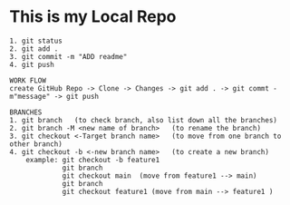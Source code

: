 # This is my Local Repo

    1. git status
    2. git add .
    3. git commit -m "ADD readme"
    4. git push

    WORK FLOW
    create GitHub Repo -> Clone -> Changes -> git add . -> git commt -m"message" -> git push

    BRANCHES
    1. git branch   (to check branch, also list down all the branches)
    2. git branch -M <new name of branch>   (to rename the branch)
    3. git checkout <-Target branch name>   (to move from one branch to other branch)
    4. git checkout -b <-new branch name>   (to create a new branch)
        example: git checkout -b feature1
                 git branch
                 git checkout main  (move from feature1 --> main)
                 git branch
                 git checkout feature1 (move from main --> feature1 )